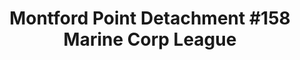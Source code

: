 ---
layout: repo
title: "Montford Point Detachment #158 Marine Corp League"
id: 3914
permalink: repos/3914/
---